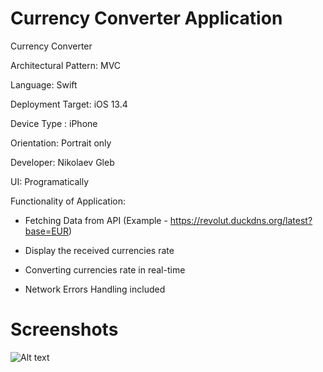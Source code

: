 # Currency Converter Application

Currency Converter

Architectural Pattern: MVC

Language: Swift

Deployment Target: iOS 13.4

Device Type : iPhone

Orientation: Portrait only

Developer: Nikolaev Gleb

UI: Programatically

Functionality of Application:

  - Fetching Data from API (Example - https://revolut.duckdns.org/latest?base=EUR)

  - Display the received currencies rate
  
  - Converting currencies rate in real-time
  
  - Network Errors Handling included

# Screenshots

![Alt text](https://i.ibb.co/LCcXmZh/2020-08-13-01-43-39.png "Optional Title")
